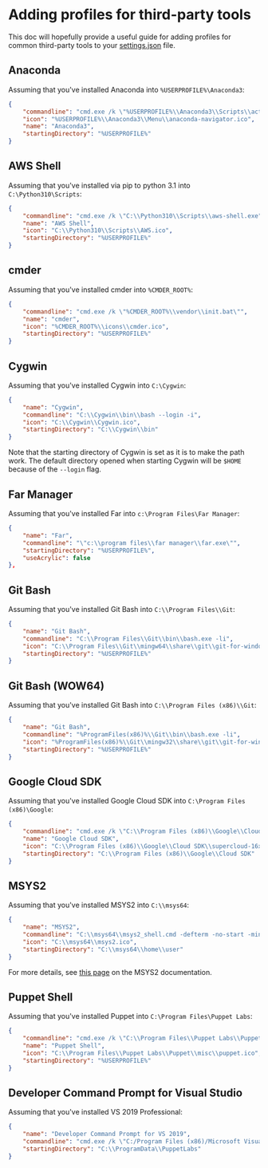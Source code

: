 # Adding profiles for third-party tools

This doc will hopefully provide a useful guide for adding profiles for common third-party tools to your
[settings.json](https://docs.microsoft.com/en-us/windows/terminal/customize-settings/profile-settings) file.

## Anaconda

Assuming that you've installed Anaconda into `%USERPROFILE%\Anaconda3`:

```json
{
    "commandline": "cmd.exe /k \"%USERPROFILE%\\Anaconda3\\Scripts\\activate.bat %USERPROFILE%\\Anaconda3\"",
    "icon": "%USERPROFILE%\\Anaconda3\\Menu\\anaconda-navigator.ico",
    "name": "Anaconda3",
    "startingDirectory": "%USERPROFILE%"
}
```

## AWS Shell

Assuming that you've installed via pip to python 3.1 into `C:\Python310\Scripts`:

```json
{
    "commandline": "cmd.exe /k \"C:\\Python310\\Scripts\\aws-shell.exe",
    "name": "AWS Shell",
    "icon": "C:\\Python310\\Scripts\\AWS.ico",
    "startingDirectory": "%USERPROFILE%"
}
```


## cmder

Assuming that you've installed cmder into `%CMDER_ROOT%`:

```json
{
    "commandline": "cmd.exe /k \"%CMDER_ROOT%\\vendor\\init.bat\"",
    "name": "cmder",
    "icon": "%CMDER_ROOT%\\icons\\cmder.ico",
    "startingDirectory": "%USERPROFILE%"
}
```

## Cygwin

Assuming that you've installed Cygwin into `C:\Cygwin`:

```json
{
    "name": "Cygwin",
    "commandline": "C:\\Cygwin\\bin\\bash --login -i",
    "icon": "C:\\Cygwin\\Cygwin.ico",
    "startingDirectory": "C:\\Cygwin\\bin"
}
```

Note that the starting directory of Cygwin is set as it is to make the path
work. The default directory opened when starting Cygwin will be `$HOME` because
of the `--login` flag.

## Far Manager

Assuming that you've installed Far into `c:\Program Files\Far Manager`:

```json
{
    "name": "Far",
    "commandline": "\"c:\\program files\\far manager\\far.exe\"",
    "startingDirectory": "%USERPROFILE%",
    "useAcrylic": false
},
```

## Git Bash

Assuming that you've installed Git Bash into `C:\\Program Files\\Git`:

```json
{
    "name": "Git Bash",
    "commandline": "C:\\Program Files\\Git\\bin\\bash.exe -li",
    "icon": "C:\\Program Files\\Git\\mingw64\\share\\git\\git-for-windows.ico",
    "startingDirectory": "%USERPROFILE%"
}
````

## Git Bash (WOW64)

Assuming that you've installed Git Bash into `C:\\Program Files (x86)\\Git`:

```json
{
    "name": "Git Bash",
    "commandline": "%ProgramFiles(x86)%\\Git\\bin\\bash.exe -li",
    "icon": "%ProgramFiles(x86)%\\Git\\mingw32\\share\\git\\git-for-windows.ico",
    "startingDirectory": "%USERPROFILE%"
}
```

## Google Cloud SDK

Assuming that you've installed Google Cloud SDK into `C:\Program Files (x86)\Google`:

```json
{
    "commandline": "cmd.exe /k \"C:\\Program Files (x86)\\Google\\Cloud SDK\\cloud_env.bat\"",
    "name": "Google Cloud SDK",
    "icon": "C:\\Program Files (x86)\\Google\\Cloud SDK\\supercloud-16x16.ico",
    "startingDirectory": "C:\\Program Files (x86)\\Google\\Cloud SDK"
}
```

## MSYS2

Assuming that you've installed MSYS2 into `C:\\msys64`:

```json
{
    "name": "MSYS2",
    "commandline": "C:\\msys64\\msys2_shell.cmd -defterm -no-start -mingw64",
    "icon": "C:\\msys64\\msys2.ico",
    "startingDirectory": "C:\\msys64\\home\\user"
}
```

For more details, see [this page](https://www.msys2.org/docs/terminals/#windows-terminal) on the MSYS2 documentation.


## Puppet Shell

Assuming that you've installed Puppet into `C:\Program Files\Puppet Labs`:

```json
{
    "commandline": "cmd.exe /k \"C:\\Program Files\\Puppet Labs\\Puppet\\bin\\puppet_shell.bat\"",
    "name": "Puppet Shell",
    "icon": "C:\\Program Files\\Puppet Labs\\Puppet\\misc\\puppet.ico",
    "startingDirectory": "%USERPROFILE%"
}
```

## Developer Command Prompt for Visual Studio

Assuming that you've installed VS 2019 Professional:

```json
{
    "name": "Developer Command Prompt for VS 2019",
    "commandline": "cmd.exe /k \"C:/Program Files (x86)/Microsoft Visual Studio/2019/Professional/Common7/Tools/VsDevCmd.bat\"",
    "startingDirectory": "C:\\ProgramData\\PuppetLabs"
}
```

<!-- Adding a tool here? Make sure to add it in alphabetical order! -->
